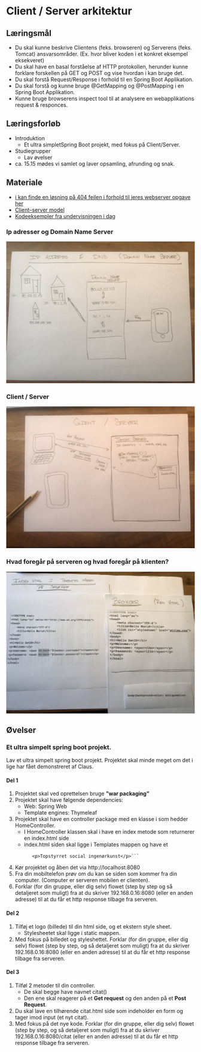 <!-- JS use if these pages are used as githubpages. can be deleted if used elsewhere -->
<script src="https://code.jquery.com/jquery-3.2.1.min.js"></script>
<script src="script.js"></script>

# Client / Server arkitektur 

## Læringsmål
* Du skal kunne beskrive Clientens (feks. browseren) og Serverens (feks. Tomcat) ansvarsområder. (Ex. hvor bliver koden i et konkret eksempel eksekveret)  
* Du skal have en basal forståelse af HTTP protokollen, herunder kunne forklare forskellen på GET og POST og vise hvordan i kan bruge det.
* Du skal forstå Request/Response i forhold til en Spring Boot Applikation.
* Du skal forstå og kunne bruge @GetMapping og @PostMapping i en Spring Boot Applikation. 
* Kunne bruge browserens inspect tool til at analysere en webapplikations request & responces. 

## Læringsforløb
* Introduktion
	* Et ultra simpletSpring Boot projekt, med fokus på Client/Server.
* Studiegrupper
	* Lav øvelser
* ca. 15.15 mødes vi samlet og laver opsamling, afrunding og snak.

## Materiale
* [i kan finde en løsning på 404 fejlen i forhold til jeres webserver opgave her](https://techkea.github.io/Dat-20-b-og-c-semesterplan/3.html#exporter-en-webapp-til-war)
* [Client–server model](https://en.wikipedia.org/wiki/Client%E2%80%93server_model)
* [Kodeeksempler fra undervisningen i dag](https://github.com/techkea/client_server_kodeeksempel_fra_undervisningen)
### Ip adresser og Domain Name Server
![](img/1.jpg)
### Client / Server
![](img/2.jpg)
### Hvad foregår på serveren og hvad foregår på klienten?
![](img/3.jpg)


## Øvelser
### Et ultra simpelt spring boot projekt.
Lav et ultra simpelt spring boot projekt. Projektet skal minde meget om det i lige har fået demonstreret af Claus.    

#### Del 1    

1. Projektet skal ved oprettelsen bruge **"war packaging"**
2. Projektet skal have følgende dependencies:	
	* Web: Spring Web
	* Template engines: Thymeleaf
3. Projektet skal have en controller package med en klasse i som hedder HomeController.
	* I HomeController klassen skal i have en index metode som returnerer en index.html side
	* index.html siden skal ligge i Templates mappen og have et 
		```<h1>Dagens Citat</h1>
		   <p>Topstyrret social ingenørkunst</p>```
4. Kør projektet og åben det via http://localhost:8080
5. Fra din mobiltelefon prøv om du kan se siden som kommer fra din computer. (Computer er serveren mobilen er clienten).
6. Forklar (for din gruppe, eller dig selv) flowet (step by step og så detaljeret som muligt) fra at du skriver 192.168.0.16:8080 (eller en anden adresse) til at du får et http response tilbage fra serveren.

#### Del 2
1. Tilføj et logo (billede) til din html side, og et ekstern style sheet.
	* Stylesheetet skal ligge i static mappen.
2. Med fokus på billedet og styleshettet. Forklar (for din gruppe, eller dig selv) flowet (step by step, og så detaljeret som muligt) fra at du skriver 192.168.0.16:8080 (eller en anden adresse) til at du får et http response tilbage fra serveren.  

#### Del 3
1. Tilføl 2 metoder til din controller.
	* De skal begge have navnet citat()
	* Den ene skal reagerer på et **Get request** og den anden på et **Post Request**.
2. Du skal lave en tilhørende citat.html side som indeholder en form og tager imod input (et nyt citat).
3. Med fokus på det nye kode. Forklar (for din gruppe, eller dig selv) flowet (step by step, og så detaljeret som muligt) fra at du skriver 192.168.0.16:8080/citat (eller en anden adresse) til at du får et http response tilbage fra serveren. 


 
